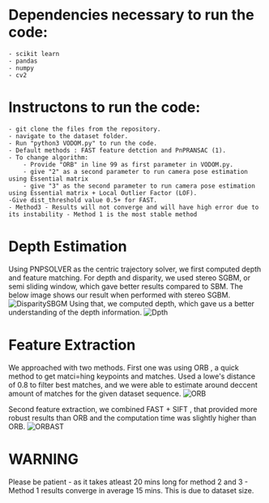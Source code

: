 # Dependencies necessary to run the code:
	- scikit learn
	- pandas
	- numpy
	- cv2

# Instructons to run the code: 
	- git clone the files from the repository.
	- navigate to the dataset folder.
	- Run "python3 VODOM.py" to run the code.
	- Default methods : FAST feature detction and PnPRANSAC (1).
	- To change algorithm:
		- Provide "ORB" in line 99 as first parameter in VODOM.py.
		- give "2" as a second parameter to run camera pose estimation using Essential matrix
		- give "3" as the second parameter to run camera pose estimation using Essential matrix + Local Outlier Factor (LOF).
	-Give dist_threshold value 0.5+ for FAST.
	- Method3 - Results will not converge and will have high error due to its instability - Method 1 is the most stable method
# Depth Estimation 
Using PNPSOLVER as the centric trajectory solver, we first computed depth and feature matching. For depth and disparity, we used stereo SGBM, or semi sliding window, which gave better results compared to SBM. The below image shows our result when performed with stereo SGBM.
![DisparitySBGM](https://github.com/Achuthankrishna/VisualOdom/assets/74654704/23a7db9c-c660-4919-af76-0940ce035a71)
Using that, we computed depth, which gave us a better understanding of the depth information.
![Dpth](https://github.com/Achuthankrishna/VisualOdom/assets/74654704/0d4044f2-c399-4f31-9ab8-9f26f9c249c1)
# Feature Extraction
We approached with two methods. First one was using ORB , a quick method to get matci=hing keypoints and matches. Used a lowe's distance of 0.8 to filter best matches, and we were able to estimate around deccent amount of matches for the given dataset sequence.
![ORB](https://github.com/Achuthankrishna/VisualOdom/assets/74654704/d7b3b586-61ab-4a73-af7a-3738ab9ce5c7)

Second feature extraction, we combined FAST + SIFT , that provided more robust results than ORB and the computation time was slightly higher than ORB.
![ORBAST](https://github.com/Achuthankrishna/VisualOdom/assets/74654704/853c5b94-4144-41ec-918f-d39f71ca65df)



# WARNING
Please be patient - as it takes atleast 20 mins long for method 2 and 3 - Method 1 results converge in average 15 mins. This is due to dataset size.
 

